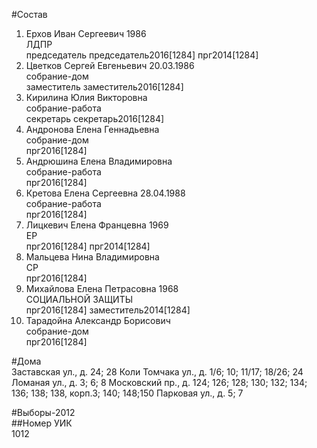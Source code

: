 #Состав  
1. Ерхов Иван Сергеевич 1986  
    ЛДПР  
    председатель председатель2016[1284] прг2014[1284]  
2. Цветков Сергей Евгеньевич 20.03.1986  
    собрание-дом  
    заместитель заместитель2016[1284]  
3. Кирилина Юлия Викторовна  
    собрание-работа  
    секретарь секретарь2016[1284]  
4. Андронова Елена Геннадьевна  
    собрание-дом  
    прг2016[1284]  
5. Андрюшина Елена Владимировна  
    собрание-работа  
    прг2016[1284]  
6. Кретова Елена Сергеевна 28.04.1988  
    собрание-работа  
    прг2016[1284]  
7. Лицкевич Елена Францевна 1969  
    ЕР  
    прг2016[1284] прг2014[1284]  
8. Мальцева Нина Владимировна  
    СР  
    прг2016[1284]  
9. Михайлова Елена Петрасовна 1968  
    СОЦИАЛЬНОЙ ЗАЩИТЫ  
    прг2016[1284] заместитель2014[1284]  
10. Тарадойна Александр Борисович  
    собрание-дом  
    прг2016[1284]  
  
#Дома  
Заставская ул., д. 24; 28 Коли Томчака ул., д. 1/6; 10; 11/17; 18/26; 24 Ломаная ул., д. 3; 6; 8 Московский пр., д. 124; 126; 128; 130; 132; 134; 136; 138; 138, корп.З; 140; 148;150 Парковая ул., д. 5; 7  
  
#Выборы-2012  
##Номер УИК  
1012  
